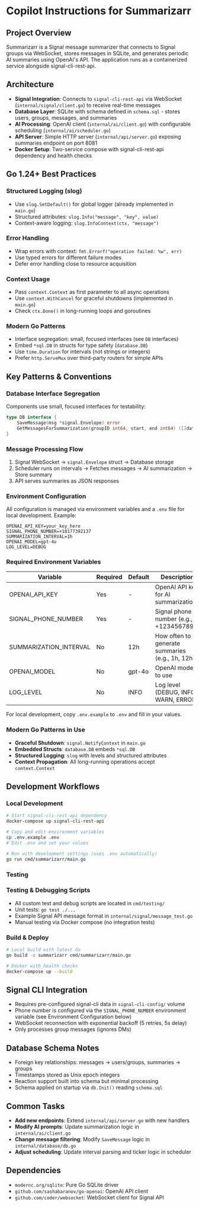 # Copilot Instructions for Summarizarr

## Project Overview
Summarizarr is a Signal message summarizer that connects to Signal groups via WebSocket, stores messages in SQLite, and generates periodic AI summaries using OpenAI's API. The application runs as a containerized service alongside signal-cli-rest-api.

## Architecture
- **Signal Integration**: Connects to `signal-cli-rest-api` via WebSocket (`internal/signal/client.go`) to receive real-time messages
- **Database Layer**: SQLite with schema defined in `schema.sql` - stores users, groups, messages, and summaries
- **AI Processing**: OpenAI client (`internal/ai/client.go`) with configurable scheduling (`internal/ai/scheduler.go`)
- **API Server**: Simple HTTP server (`internal/api/server.go`) exposing summaries endpoint on port 8081
- **Docker Setup**: Two-service compose with signal-cli-rest-api dependency and health checks

## Go 1.24+ Best Practices

### Structured Logging (slog)
- Use `slog.SetDefault()` for global logger (already implemented in `main.go`)
- Structured attributes: `slog.Info("message", "key", value)`
- Context-aware logging: `slog.InfoContext(ctx, "message")`

### Error Handling
- Wrap errors with context: `fmt.Errorf("operation failed: %w", err)`
- Use typed errors for different failure modes
- Defer error handling close to resource acquisition

### Context Usage
- Pass `context.Context` as first parameter to all async operations
- Use `context.WithCancel` for graceful shutdowns (implemented in `main.go`)
- Check `ctx.Done()` in long-running loops and goroutines

### Modern Go Patterns
- Interface segregation: small, focused interfaces (see `DB` interfaces)
- Embed `*sql.DB` in structs for type safety (`database.DB`)
- Use `time.Duration` for intervals (not strings or integers)
- Prefer `http.ServeMux` over third-party routers for simple APIs

## Key Patterns & Conventions

### Database Interface Segregation
Components use small, focused interfaces for testability:
```go
type DB interface {
    SaveMessage(msg *signal.Envelope) error
    GetMessagesForSummarization(groupID int64, start, end int64) ([]database.MessageForSummary, error)
}
```

### Message Processing Flow
1. Signal WebSocket → `signal.Envelope` struct → Database storage
2. Scheduler runs on intervals → Fetches messages → AI summarization → Store summary
3. API serves summaries as JSON responses

### Environment Configuration
All configuration is managed via environment variables and a `.env` file for local development. Example:

```
OPENAI_API_KEY=your_key_here
SIGNAL_PHONE_NUMBER=+18177392137
SUMMARIZATION_INTERVAL=1h
OPENAI_MODEL=gpt-4o
LOG_LEVEL=DEBUG
```

### Required Environment Variables
| Variable                | Required | Default   | Description                                      |
|-------------------------|----------|-----------|--------------------------------------------------|
| OPENAI_API_KEY          | Yes      | -         | OpenAI API key for AI summarization              |
| SIGNAL_PHONE_NUMBER     | Yes      | -         | Signal phone number (e.g., +1234567890)          |
| SUMMARIZATION_INTERVAL  | No       | 12h       | How often to generate summaries (e.g., 1h, 12h)  |
| OPENAI_MODEL            | No       | gpt-4o    | OpenAI model to use                              |
| LOG_LEVEL               | No       | INFO      | Log level (DEBUG, INFO, WARN, ERROR)             |

For local development, copy `.env.example` to `.env` and fill in your values.

### Modern Go Patterns in Use
- **Graceful Shutdown**: `signal.NotifyContext` in `main.go`
- **Embedded Structs**: `database.DB` embeds `*sql.DB`
- **Structured Logging**: `slog` with levels and structured attributes
- **Context Propagation**: All long-running operations accept `context.Context`

## Development Workflows

### Local Development
```bash
# Start signal-cli-rest-api dependency
docker-compose up signal-cli-rest-api

# Copy and edit environment variables
cp .env.example .env
# Edit .env and set your values

# Run with development settings (uses .env automatically)
go run cmd/summarizarr/main.go
```

### Testing
### Testing & Debugging Scripts
- All custom test and debug scripts are located in `cmd/testing/`
- Unit tests: `go test ./...`
- Example Signal API message format in `internal/signal/message_test.go`
- Manual testing via Docker compose (no integration tests)

### Build & Deploy
```bash
# Local build with latest Go
go build -o summarizarr cmd/summarizarr/main.go

# Docker with health checks
docker-compose up --build
```

## Signal CLI Integration
- Requires pre-configured signal-cli data in `signal-cli-config/` volume
- Phone number is configured via the `SIGNAL_PHONE_NUMBER` environment variable (see Environment Configuration below)
- WebSocket reconnection with exponential backoff (5 retries, 5s delay)
- Only processes group messages (ignores DMs)

## Database Schema Notes
- Foreign key relationships: messages → users/groups, summaries → groups
- Timestamps stored as Unix epoch integers
- Reaction support built into schema but minimal processing
- Schema applied on startup via `db.Init()` reading `schema.sql`

## Common Tasks
- **Add new endpoints**: Extend `internal/api/server.go` with new handlers
- **Modify AI prompts**: Update summarization logic in `internal/ai/client.go`
- **Change message filtering**: Modify `SaveMessage` logic in `internal/database/db.go`
- **Adjust scheduling**: Update interval parsing and ticker logic in scheduler

## Dependencies
- `modernc.org/sqlite`: Pure Go SQLite driver
- `github.com/sashabaranov/go-openai`: OpenAI API client
- `github.com/coder/websocket`: WebSocket client for Signal API
